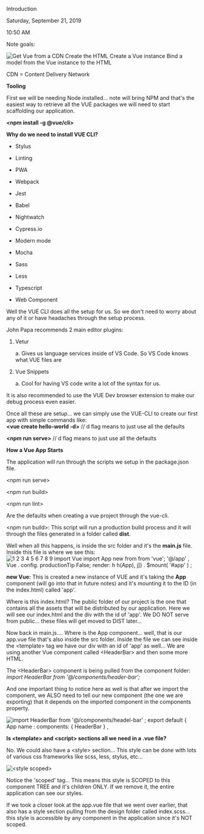 Introduction

Saturday, September 21, 2019

10:50 AM

Note goals:

![Get Vue from a CDN Create the HTML Create a Vue instance Bind a model from the Vue instance to the HTML ](000_Introduction_000.png)

CDN = Content Delivery Network

**Tooling**

First we will be needing Node installed... note will bring NPM and that\'s the easiest way to retrieve all the VUE packages we will need to start scaffolding our application.

**\<npm install -g \@vue/cli\>**

**Why do we need to install VUE CLI?**

-   Stylus

-   Linting

-   PWA

-   Webpack

-   Jest

-   Babel

-   Nightwatch

-   Cypress.io

-   Modern mode

-   Mocha

-   Sass

-   Less

-   Typescript

-   Web Component

Well the VUE CLI does all the setup for us. So we don\'t need to worry about any of it or have headaches through the setup process.

John Papa recommends 2 main editor plugins:

1.  Vetur

    a.  Gives us language services inside of VS Code. So VS Code knows what VUE files are

2.  Vue Snippets

    a.  Cool for having VS code write a lot of the syntax for us.

It is also recommended to use the VUE Dev browser extension to make our debug process even easier.

Once all these are setup... we can simply use the VUE-CLI to create our first app with simple commands like:\
**\<vue create hello-world -d\>** // d flag means to just use all the defaults

**\<npm run serve\>** // d flag means to just use all the defaults

**How a Vue App Starts**

The application will run through the scripts we setup in the package.json file.

\<npm run serve\>

\<npm run build\>

\<npm run lint\>

Are the defaults when creating a vue project through the vue-cli.

\<npm run build\>: This script will run a production build process and it will through the files generated in a folder called **dist**.

Well when all this happens, is inside the src folder and it\'s the **main.js** file. Inside this file is where we see this:\
![1 2 3 4 5 6 7 8 9 import Vue import App new from from \'vue\'; \'@/app\' , Vue . config. productionTip False; render: h h(App), j\]) . \$mount( \'#app\' ) ; ](000_Introduction_001.png)

**new Vue:** This is created a new instance of VUE and it\'s taking the **App** component (will go into that in future notes) and it\'s mounting it to the ID (in the index.html) called \'app\'.

Where is this index.html? The public folder of our project is the one that contains all the assets that will be distributed by our application. Here we will see our index.html and the div with the id of \'app\'. We DO NOT serve from public... these files will get moved to DIST later...

Now back in main.js.... Where is the App component... well, that is our app.vue file that\'s also inside the src folder. Inside the file we can see inside the \<template\> tag we have our div with an id of \'app\' as well... We are using another Vue component called \<HeaderBar\> and then some more HTML.

The \<HeaderBar\> component is being pulled from the component folder:\
*import HeaderBar from \'@/components/header-bar\';*

And one important thing to notice here as well is that after we import the component, we ALSO need to tell our new component (the one we are exporting) that it depends on the imported component in the components property.

![import HeaderBar from \'@/components/headel-bar\' ; export default { App name : components: { HeaderBar } , ](000_Introduction_002.png)

**Is \<template\> and \<script\> sections all we need in a .vue file?**

No. We could also have a \<style\> section... This style can be done with lots of various css frameworks like scss, less, stylus, etc...

![\<style scoped\> ](000_Introduction_003.png)

Notice the \'scoped\' tag... This means this style is SCOPED to this component TREE and it\'s children ONLY. If we remove it, the entire application can see our styles.

If we took a closer look at the app.vue file that we went over earlier, that also has a style section pulling from the design folder called index.scss... this style is accessible by any component in the application since it\'s NOT scoped.
